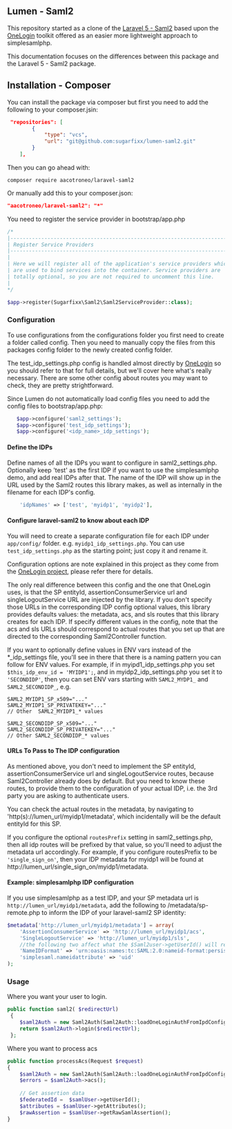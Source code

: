 ## Lumen - Saml2

This repository started as a clone of the [Laravel 5 - Saml2](https://github.com/aacotroneo/laravel-saml2) based upon the [OneLogin](https://github.com/onelogin/php-saml) toolkit offered as an easier more lightweight approach to simplesamlphp.

This documentation focuses on the differences between this package and the Laravel 5 - Saml2 package. 




## Installation - Composer

You can install the package via composer but first you need to add the following to your composer.jsin:
```json
 "repositories": [
        {
            "type": "vcs",
            "url": "git@github.com:sugarfixx/lumen-saml2.git"
        }
    ],
```
Then you can go ahead with:
```
composer require aacotroneo/laravel-saml2
```
Or manually add this to your composer.json:

```json
"aacotroneo/laravel-saml2": "*"
```

You need to register the service provider in bootstrap/app.php

```php
/*
|--------------------------------------------------------------------------
| Register Service Providers
|--------------------------------------------------------------------------
|
| Here we will register all of the application's service providers which
| are used to bind services into the container. Service providers are
| totally optional, so you are not required to uncomment this line.
|
*/

$app->register(Sugarfixx\Saml2\Saml2ServiceProvider::class);
```


### Configuration

To use configurations from the configurations folder you first need to create a folder called config.
Then you need to manually copy the files from this packages config folder to the newly created config folder.

The test_idp_settings.php config is handled almost directly by  [OneLogin](https://github.com/onelogin/php-saml) so you should refer to that for full details, but we'll cover here what's really necessary. There are some other config about routes you may want to check, they are pretty strightforward.

Since Lumen do not automatically load config files you need to add the config files to bootstrap/app.php:

```php
   $app->configure('saml2_settings');
   $app->configure('test_idp_settings');
   $app->configure('<idp_name>_idp_settings');
```

#### Define the IDPs
Define names of all the IDPs you want to configure in saml2_settings.php. Optionally keep 'test' as the first IDP if you want to use the simplesamlphp demo, and add real IDPs after that. The name of the IDP will show up in the URL used by the Saml2 routes this library makes, as well as internally in the filename for each IDP's config.


```php
    'idpNames' => ['test', 'myidp1', 'myidp2'],
```

#### Configure laravel-saml2 to know about each IDP

You will need to create a separate configuration file for each IDP under `app/config/` folder. e.g. `myidp1_idp_settings.php`. You can use `test_idp_settings.php` as the starting point; just copy it and rename it.

Configuration options are note explained in this project as they come from the [OneLogin project](https://github.com/onelogin/php-saml), please refer there for details.

The only real difference between this config and the one that OneLogin uses, is that the SP entityId, assertionConsumerService url and singleLogoutService URL are injected by the library. If you don't specify those URLs in the corresponding IDP config optional values, this library provides defaults values: the metadata, acs, and sls routes that this library creates for each IDP. If specify different values in the config, note that the acs and sls URLs should correspond to actual routes that you set up that are directed to the corresponding Saml2Controller function.

If you want to optionally define values in ENV vars instead of the \*\_idp_settings file, you'll see in there that there is a naming pattern you can follow for ENV values. For example, if in myipd1_idp_settings.php you set `$this_idp_env_id = 'MYIDP1';`, and in myidp2_idp_settings.php you set it to `'SECONDIDP'`, then you can set ENV vars starting with `SAML2_MYDP1_` and `SAML2_SECONDIDP_`, e.g.
```env
SAML2_MYIDP1_SP_x509="..."
SAML2_MYIDP1_SP_PRIVATEKEY="..."
// Other  SAML2_MYIDP1_* values

SAML2_SECONDIDP_SP_x509="..."
SAML2_SECONDIDP_SP_PRIVATEKEY="..."
// Other SAML2_SECONDIDP_* values
```

#### URLs To Pass to The IDP configuration
As mentioned above, you don't need to implement the SP entityId, assertionConsumerService url and singleLogoutService routes, because Saml2Controller already does by default. But you need to know these routes, to provide them to the configuration of your actual IDP, i.e. the 3rd party you are asking to authenticate users.

You can check the actual routes in the metadata, by navigating to 'http(s)://lumen_url/myidp1/metadata', which incidentally will be the default entityId for this SP.

If you configure the optional `routesPrefix` setting in saml2_settings.php, then all idp routes will be prefixed by that value, so you'll need to adjust the metadata url accordingly. For example, if you configure routesPrefix to be `'single_sign_on'`, then your IDP metadata for myidp1 will be found at http://lumen_url/single_sign_on/myidp1/metadata.

#### Example: simplesamlphp IDP configuration
If you use simplesamlphp as a test IDP, and your SP metadata url is `http://lumen_url/myidp1/metadata`, add the following to /metadata/sp-remote.php to inform the IDP of your laravel-saml2 SP identity:

```php
$metadata['http://lumen_url/myidp1/metadata'] = array(
    'AssertionConsumerService' => 'http://lumen_url/myidp1/acs',
    'SingleLogoutService' => 'http://lumen_url/myidp1/sls',
    //the following two affect what the $Saml2user->getUserId() will return
    'NameIDFormat' => 'urn:oasis:names:tc:SAML:2.0:nameid-format:persistent',
    'simplesaml.nameidattribute' => 'uid' 
);
```


### Usage

Where you want your user to login.
```php
public function saml2( $redirectUrl)
 {
    $saml2Auth = new Saml2Auth(Saml2Auth::loadOneLoginAuthFromIpdConfig('<idp_name>'));
    return $saml2Auth->login($redirectUrl);    
 };
```

Where you want to process acs

```php
public function processAcs(Request $request)
{
    $saml2Auth = new Saml2Auth(Saml2Auth::loadOneLoginAuthFromIpdConfig('<idp_name>'));
    $errors = $saml2Auth->acs();
    
    // Get assertion data
    $federatedId =  $samlUser->getUserId();
    $attributes = $samlUser->getAttributes();
    $rawAssertion = $samlUser->getRawSamlAssertion();
}
```

